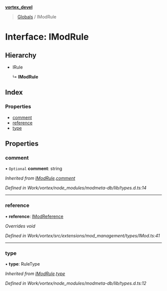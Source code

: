 **[vortex_devel](../README.md)**

> [Globals](../globals.md) / IModRule

# Interface: IModRule

## Hierarchy

* IRule

  ↳ **IModRule**

## Index

### Properties

* [comment](imodrule.md#comment)
* [reference](imodrule.md#reference)
* [type](imodrule.md#type)

## Properties

### comment

• `Optional` **comment**: string

*Inherited from [IModRule](imodrule.md).[comment](imodrule.md#comment)*

*Defined in Work/vortex/node_modules/modmeta-db/lib/types.d.ts:14*

___

### reference

•  **reference**: [IModReference](imodreference.md)

*Overrides void*

*Defined in Work/vortex/src/extensions/mod_management/types/IMod.ts:41*

___

### type

•  **type**: RuleType

*Inherited from [IModRule](imodrule.md).[type](imodrule.md#type)*

*Defined in Work/vortex/node_modules/modmeta-db/lib/types.d.ts:12*
